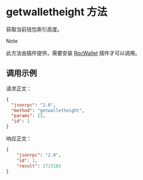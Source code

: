 # getwalletheight 方法

获取当前钱包索引高度。

> [!Note]
>
> 此方法由插件提供，需要安装 [RpcWallet](https://github.com/neo-project/neo-plugins/releases) 插件才可以调用。

## 调用示例

请求正文：

```json
{
  "jsonrpc": "2.0",
  "method": "getwalletheight",
  "params": [],
  "id": 1
}
```

响应正文：

```json
{
    "jsonrpc": "2.0",
    "id": 1,
    "result": 2713183
}
```

